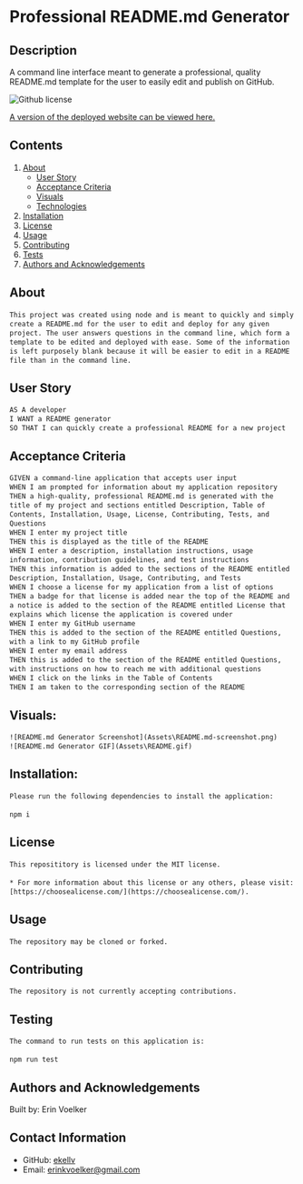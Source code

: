 
  
  # Professional README.md Generator

  ## Description 

  A command line interface meant to generate a professional, quality README.md template for the user to easily edit and publish on GitHub.

  ![Github license](http://img.shields.io/badge/License-MIT-yellow.svg)

  [A version of the deployed website can be viewed here.](https://github.com/ekellv/Professional-README.md-Generator)

  ## Contents
  1. [About](#about)
        * [User Story](#user%20story)
        * [Acceptance Criteria](#acceptance%20criteria)
        * [Visuals](#visuals)
        * [Technologies](#technologies)
  2. [Installation](#installation)
  3. [License](#license)
  4. [Usage](#usage)
  5. [Contributing](#contributing)
  6. [Tests](#tests)
  7. [Authors and Acknowledgements](#authors%20and%20acknowledgements)

  ## About

    This project was created using node and is meant to quickly and simply create a README.md for the user to edit and deploy for any given project. The user answers questions in the command line, which form a template to be edited and deployed with ease. Some of the information is left purposely blank because it will be easier to edit in a README file than in the command line. 

  ## User Story

    AS A developer
    I WANT a README generator
    SO THAT I can quickly create a professional README for a new project
  
  ## Acceptance Criteria 

    GIVEN a command-line application that accepts user input
    WHEN I am prompted for information about my application repository
    THEN a high-quality, professional README.md is generated with the title of my project and sections entitled Description, Table of Contents, Installation, Usage, License, Contributing, Tests, and Questions
    WHEN I enter my project title
    THEN this is displayed as the title of the README
    WHEN I enter a description, installation instructions, usage information, contribution guidelines, and test instructions
    THEN this information is added to the sections of the README entitled Description, Installation, Usage, Contributing, and Tests
    WHEN I choose a license for my application from a list of options
    THEN a badge for that license is added near the top of the README and a notice is added to the section of the README entitled License that explains which license the application is covered under
    WHEN I enter my GitHub username
    THEN this is added to the section of the README entitled Questions, with a link to my GitHub profile
    WHEN I enter my email address
    THEN this is added to the section of the README entitled Questions, with instructions on how to reach me with additional questions
    WHEN I click on the links in the Table of Contents
    THEN I am taken to the corresponding section of the README

  ## Visuals: 

    ![README.md Generator Screenshot](Assets\README.md-screenshot.png)
    ![README.md Generator GIF](Assets\README.gif)

  ## Installation: 
  
    Please run the following dependencies to install the application: 
    
    npm i
    
  ## License 

    This reposititory is licensed under the MIT license. 

    * For more information about this license or any others, please visit: [https://choosealicense.com/](https://choosealicense.com/).

  ## Usage 

    The repository may be cloned or forked. 

  ## Contributing 
  
    The repository is not currently accepting contributions. 

  ## Testing 

    The command to run tests on this application is: 
    
    npm run test

  ## Authors and Acknowledgements

  Built by: Erin Voelker

  ## Contact Information

  * GitHub: [ekellv](https://github.com/ekellv)
  * Email: [erinkvoelker@gmail.com](mailto:erinkvoelker@gmail.com)
  
  